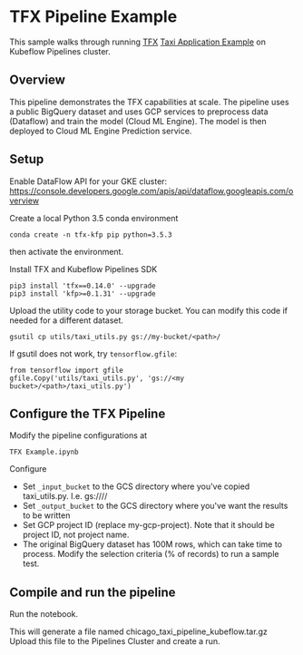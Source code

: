 # TFX Pipeline Example

This sample walks through running [TFX](https://github.com/tensorflow/tfx) [Taxi Application Example](https://github.com/tensorflow/tfx/tree/master/tfx/examples/chicago_taxi_pipeline) on Kubeflow Pipelines cluster. 

## Overview

This pipeline demonstrates the TFX capabilities at scale. The pipeline uses a public BigQuery dataset and uses GCP services to preprocess data (Dataflow) and train the model (Cloud ML Engine). The model is then deployed to Cloud ML Engine Prediction service.


## Setup

Enable DataFlow API for your GKE cluster: <https://console.developers.google.com/apis/api/dataflow.googleapis.com/overview>

Create a local Python 3.5 conda environment
```
conda create -n tfx-kfp pip python=3.5.3
```
then activate the environment.


Install TFX and Kubeflow Pipelines SDK
```
pip3 install 'tfx==0.14.0' --upgrade
pip3 install 'kfp>=0.1.31' --upgrade
```

Upload the utility code to your storage bucket. You can modify this code if needed for a different dataset.
```
gsutil cp utils/taxi_utils.py gs://my-bucket/<path>/
```

If gsutil does not work, try `tensorflow.gfile`:
```
from tensorflow import gfile
gfile.Copy('utils/taxi_utils.py', 'gs://<my bucket>/<path>/taxi_utils.py')
```

## Configure the TFX Pipeline

Modify the pipeline configurations at
```
TFX Example.ipynb
```
Configure
- Set `_input_bucket` to the GCS directory where you've copied taxi_utils.py. I.e. gs://<my bucket>/<path>/
- Set `_output_bucket` to the GCS directory where you've want the results to be written
- Set GCP project ID (replace my-gcp-project). Note that it should be project ID, not project name.
- The original BigQuery dataset has 100M rows, which can take time to process. Modify the selection criteria (% of records) to run a sample test. 

## Compile and run the pipeline
Run the notebook.

This will generate a file named chicago_taxi_pipeline_kubeflow.tar.gz
Upload this file to the Pipelines Cluster and create a run.
